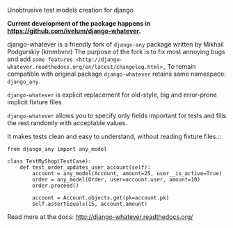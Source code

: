 Unobtrusive test models creation for django

**Current development of the package happens in https://github.com/ivelum/django-whatever.**

django-whatever is a friendly fork of ``django-any`` package written by Mikhail Podgurskiy (kmmbvnr)
The purpose of the fork is to fix most annoying bugs and add `some features <http://django-whatever.readthedocs.org/en/latest/changelog.html>`_
To remain compatible with original package ``django-whatever`` retains same namespace: ``django_any``.

``django-whatever`` is explicit replacement for old-style, big and error-prone
implicit fixture files.

``django-whatever`` allows you to specify only fields important for tests
and fills the rest randomly with acceptable values.

It makes tests clean and easy to understand, without reading fixture files.::

    from django_any import any_model

    class TestMyShop(TestCase):
        def test_order_updates_user_account(self):
            account = any_model(Account, amount=25, user__is_active=True)
            order = any_model(Order, user=account.user, amount=10)
            order.proceed()

            account = Account.objects.get(pk=account.pk)
            self.assertEquals(15, account.amount)

Read more at the docs: http://django-whatever.readthedocs.org/
